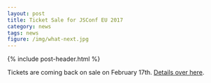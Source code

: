 ```yaml
---
layout: post
title: Ticket Sale for JSConf EU 2017
category: news
tags: news
figure: /img/what-next.jpg
---
```


{% include post-header.html %}

Tickets are coming back on sale on February 17th. [Details over here](/news/2016/11/29/tickets/).
